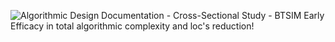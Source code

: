 ![Algorithmic Design Documentation - Cross-Sectional Study - BTSIM Early Efficacy in total algorithmic complexity and loc's reduction!](https://github.com/user-attachments/assets/129ff459-5b1c-4fb2-a6d0-8c3c4656b348)

